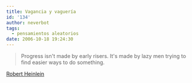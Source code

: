 ```yaml
---
title: Vagancia y vaguería
id: '134'
author: neverbot
tags:
  - pensamientos aleatorios
date: 2006-10-18 19:24:30
---
```


> Progress isn't made by early risers. It's made by lazy men trying to find easier ways to do something.

[Robert Heinlein](http://en.wikipedia.org/wiki/Robert_A._Heinlein)